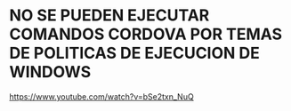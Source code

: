 # NO SE PUEDEN EJECUTAR COMANDOS CORDOVA POR TEMAS DE POLITICAS DE EJECUCION DE WINDOWS
https://www.youtube.com/watch?v=bSe2txn_NuQ